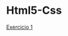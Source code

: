 # Html5-Css
 <a href = "https://g-ssc.github.io/Html5-Css3/Modulo%201/Atividades-Aula/001exercicio/" >Exercicio 1</a>